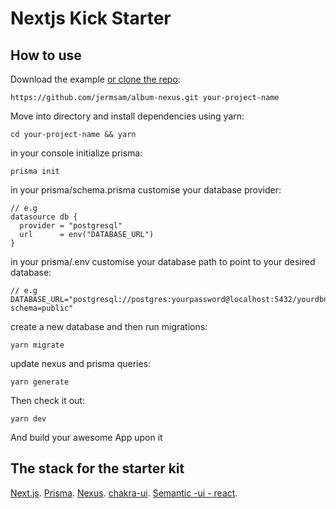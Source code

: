 # Nextjs Kick Starter

## How to use

Download the example [or clone the repo](https://github.com/jermsam/album-nexus.git):

```
https://github.com/jermsam/album-nexus.git your-project-name
```

Move into directory and install dependencies using yarn:

```
cd your-project-name && yarn
```
in your console initialize prisma:

```
prisma init
```


in your prisma/schema.prisma customise your database provider:

```
// e.g
datasource db {
  provider = "postgresql"
  url      = env("DATABASE_URL")
}
```


in your prisma/.env customise your database path to point to your desired database:

```
// e.g
DATABASE_URL="postgresql://postgres:yourpassword@localhost:5432/yourdbname?schema=public"
```


create a new database and then run migrations:

```
yarn migrate
```
update nexus and prisma queries:

```
yarn generate
```

Then check it out:

```
yarn dev
```
And build your awesome App upon it

## The stack for the starter kit

[Next.js](https://nextjs.org/).
[Prisma](https://www.prisma.io/).
[Nexus](https://www.nexusjs.org/).
[chakra-ui](https://chakra-ui.com/).
[Semantic -ui - react](https://react.semantic-ui.com/).


